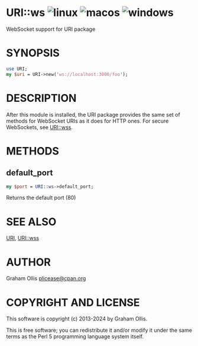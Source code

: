 # URI::ws ![linux](https://github.com/uperl/URI-ws/workflows/linux/badge.svg) ![macos](https://github.com/uperl/URI-ws/workflows/macos/badge.svg) ![windows](https://github.com/uperl/URI-ws/workflows/windows/badge.svg)

WebSocket support for URI package

# SYNOPSIS

```perl
use URI;
my $uri = URI->new('ws://localhost:3000/foo');
```

# DESCRIPTION

After this module is installed, the URI package provides the same set
of methods for WebSocket URIs as it does for HTTP ones.  For secure
WebSockets, see [URI::wss](https://metacpan.org/pod/URI::wss).

# METHODS

## default\_port

```perl
my $port = URI::ws->default_port;
```

Returns the default port (80)

# SEE ALSO

[URI](https://metacpan.org/pod/URI), [URI::wss](https://metacpan.org/pod/URI::wss)

# AUTHOR

Graham Ollis <plicease@cpan.org>

# COPYRIGHT AND LICENSE

This software is copyright (c) 2013-2024 by Graham Ollis.

This is free software; you can redistribute it and/or modify it under
the same terms as the Perl 5 programming language system itself.
